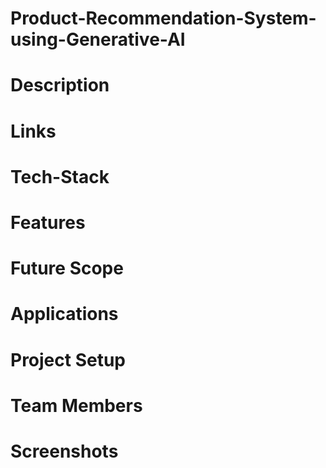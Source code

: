 # Product-Recommendation-System-using-Generative-AI
# Description 
# Links 
# Tech-Stack
# Features
# Future Scope
# Applications
# Project Setup
# Team Members 
# Screenshots

